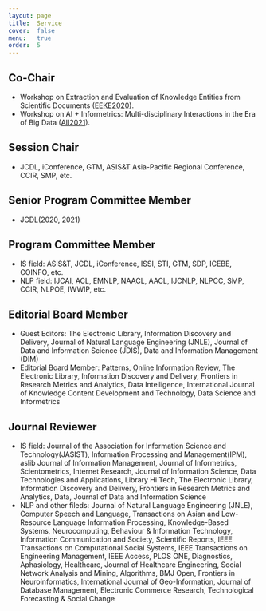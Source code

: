 ```yaml
---
layout: page
title:  Service
cover:  false
menu:   true
order:  5
---
```

##  Co-Chair
* Workshop on Extraction and Evaluation of Knowledge Entities from Scientific Documents ([EEKE2020](https://eeke2020.github.io/)).
* Workshop on AI + Informetrics: Multi-disciplinary Interactions in the Era of Big Data ([AII2021](https://ai-informetrics.github.io/)).


## Session Chair 
* JCDL, iConference, GTM, ASIS&T Asia-Pacific Regional Conference, CCIR, SMP, etc.

## Senior Program Committee Member  
* JCDL(2020, 2021)

## Program Committee Member 

* IS field: ASIS&T, JCDL, iConference, ISSI, STI, GTM, SDP, ICEBE, COINFO, etc.
* NLP field: IJCAI, ACL, EMNLP, NAACL, AACL, IJCNLP, NLPCC, SMP, CCIR, NLPOE, IWWIP, etc.

## Editorial Board Member 
* Guest Editors: The Electronic Library, Information Discovery and Delivery, Journal of Natural Language Engineering (JNLE), Journal of Data and Information Science (JDIS), Data and Information Management (DIM)
* Editorial Board Member: Patterns, Online Information Review, The Electronic Library, Information Discovery and Delivery, Frontiers in Research Metrics and Analytics, Data Intelligence, International Journal of Knowledge Content Development and Technology, Data Science and Informetrics



## Journal Reviewer 
* IS field: Journal of the Association for Information Science and Technology(JASIST), Information Processing and Management(IPM), aslib Journal of Information Management, Journal of Informetrics, Scientometrics, Internet Research, Journal of Information Science, Data Technologies and Applications, Library Hi Tech, The Electronic Library, Information Discovery and Delivery, Frontiers in Research Metrics and Analytics, Data, Journal of Data and Information Science
* NLP and other fileds: Journal of Natural Language Engineering (JNLE), Computer Speech and Language, Transactions on Asian and Low-Resource Language Information Processing, Knowledge-Based Systems, Neurocomputing, Behaviour & Information Technology, Information Communication and Society, Scientific Reports, IEEE Transactions on Computational Social Systems, IEEE Transactions on Engineering Management, IEEE Access, PLOS ONE, Diagnostics, Aphasiology, Healthcare, Journal of Healthcare Engineering, Social Network Analysis and Mining, Algorithms, BMJ Open, Frontiers in Neuroinformatics, International Journal of Geo-Information, Journal of Database Management, Electronic Commerce Research, Technological Forecasting & Social Change

